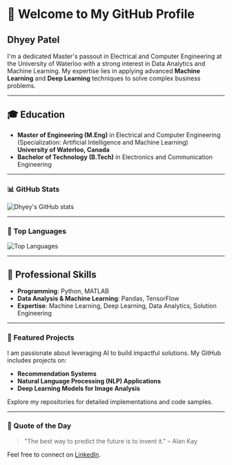# 👋 Welcome to My GitHub Profile

## Dhyey Patel 

I'm a dedicated Master's passout in Electrical and Computer Engineering at the University of Waterloo with a strong interest in Data Analytics and Machine Learning. My expertise lies in applying advanced **Machine Learning** and **Deep Learning** techniques to solve complex business problems.

---

## 🎓 Education

- **Master of Engineering (M.Eng)** in Electrical and Computer Engineering (Specialization: Artificial Intelligence and Machine Learning)  
  **University of Waterloo, Canada**
- **Bachelor of Technology (B.Tech)** in Electronics and Communication Engineering

---

### 📊 GitHub Stats
![Dhyey's GitHub stats](https://github-readme-stats.vercel.app/api?username=Dhyey2512&show_icons=true&theme=radical)

---

### 🚀 Top Languages
![Top Languages](https://github-readme-stats.vercel.app/api/top-langs/?username=Dhyey2512&layout=compact&theme=radical)

---

## 💼 Professional Skills

- **Programming**: Python, MATLAB
- **Data Analysis & Machine Learning**: Pandas, TensorFlow
- **Expertise**: Machine Learning, Deep Learning, Data Analytics, Solution Engineering

---

### 📂 Featured Projects

I am passionate about leveraging AI to build impactful solutions. My GitHub includes projects on:
- **Recommendation Systems**
- **Natural Language Processing (NLP) Applications**
- **Deep Learning Models for Image Analysis**

Explore my repositories for detailed implementations and code samples.

---

### 💬 Quote of the Day
<!--START_SECTION:quote-->
> "The best way to predict the future is to invent it." – Alan Kay
<!--END_SECTION:quote-->

Feel free to connect on [LinkedIn](https://www.linkedin.com/in/dhyey-patel-3a2a28218/).

